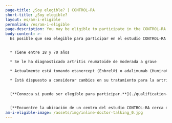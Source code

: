 ```yaml
---
page-title: ¿Soy elegible? | CONTROL-RA
short-title: ¿Soy elegible?
layout: es/am-i-eligible
permalink: /es/am-i-eligible
page-description: You may be eligible to participate in the CONTROL-RA study.
body-content: >-
  Es posible que sea elegible para participar en el estudio CONTROL-RA si cumple las siguientes condiciones:


  * Tiene entre 18 y 70 años

  * Se le ha diagnosticado artritis reumatoide de moderada a grave

  * Actualmente está tomando etanercept (Enbrel®) o adalimumab (Humira®)

  * Está dispuesto a considerar cambios en su tratamiento para la artritis reumatoide

  
  [**Conozca si puede ser elegible para participar.**](./qualification-form)


  [**Encuentre la ubicación de un centro del estudio CONTROL-RA cerca de usted.**](./study-locations)
am-i-eligible-image: /assets/img/inline-doctor-talking_0.jpg
---
```

